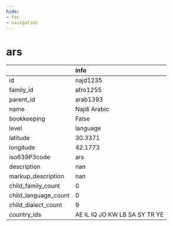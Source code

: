 ```yaml
---
hide:
- toc
- navigation
---
```

# ars
|                      | info                          |
|:---------------------|:------------------------------|
| id                   | najd1235                      |
| family_id            | afro1255                      |
| parent_id            | arab1393                      |
| name                 | Najdi Arabic                  |
| bookkeeping          | False                         |
| level                | language                      |
| latitude             | 30.3371                       |
| longitude            | 42.1773                       |
| iso639P3code         | ars                           |
| description          | nan                           |
| markup_description   | nan                           |
| child_family_count   | 0                             |
| child_language_count | 0                             |
| child_dialect_count  | 9                             |
| country_ids          | AE IL IQ JO KW LB SA SY TR YE |